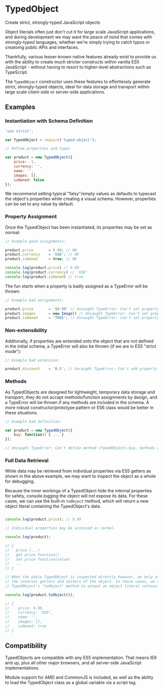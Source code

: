 # TypedObject

Create strict, strongly-typed JavaScript objects

Object literials often just don't cut it for large scale JavaScript applications, and during development we may want the peace of mind that comes with strongly-typed languages, whether we're simply trying to catch typos or creatomg public APIs and interfaces.

Thankfully, various lesser-known native features already exist to provide us with the ability to create much stricter constructs within vanilla ES5 JavaScript - without having to resort to higher-level abstractions such as TypeScript.

The `TypedObject` constructor uses these features to effortlessly generate strict, strongly-typed objects, ideal for data storage and transport within large scale client-side or server-side applications.

## Examples

### Instantiation with Schema Definition

```js
'use strict';

var TypedObject = require('typed-object');

// Define properties and types

var product = new TypedObject({
    price: -1,
    currency: '',
    name: '',
    images: [],
    isOwned: false
});
```

We recommend setting typical "falsy"/empty values as defaults to typecast the object's properties while creating a visual schema. However, properties can be set to any value by default.

### Property Assignment

Once the TypedObject has been instantiated, its properties may be set as normal:

```js
// Example good assignments:

product.price       = 9.99; // OK
product.currency    = 'USD'; // OK
product.isOwned     = true; // OK

console.log(product.price) // 9.99
console.log(product.currency) // 'USD'
console.log(product.isOwned) // true
```

The fun starts when a property is badly assigned as a TypeError will be thrown:

```js
// Example bad assignments:

product.price       = '$9.99' // Uncaught TypeError: Can't set property <TypedObject>.price, type "string" is not assignable to type "number"
product.images      = new Image() // Uncaught TypeError: Can't set property <TypedObject>.images, type "object" is not assignable to type "array"
product.isOwned     = 'TRUE'; // Uncaught TypeError: Can't set property <TypedObject>.isOwned, type "string" is not assignable to type "boolean"
```

### Non-extensibility

Additonally, if properties are extended onto the object that are not defined in the initial schema, a TypeError will also be thrown (if we are in ES5 "strict mode"):

```js
// Example bad extension:

product.discount    = '0.5'; // Uncaught TypeError: Can't add property discount, object is not extensible
```

### Methods

As TypedObjects are designed for lightweight, temporary data storage and transport, they do not accept methods/function assignments by design, and a TypeError will be thrown if any methods are included in the schema. A more robust constructor/prototype pattern or ES6 class would be better in these situations.

```js
// Example bad definition:

var product = new TypedObject({
    buy: function() { ... }
});

// Uncaught TypeError: Can't define method <TypedObject>.buy, methods are not permitted on TypedObjects
```

### Full Data Retrieval 

While data may be retrieved from individual properties via ES5 getters as shown in the above example, we may want to inspect the object as a whole for debugging.

Because the inner workings of a TypedObject hide the internal properties for safety, console.logging the object will not expose its data. For these cases, we can use the built-in `toObject` method, which will return a new object literal containing the TypedObject's data.

```js

console.log(product.price); // 9.99

// Individual properties may be accessed as normal.

console.log(product);

// {
//   price (...)
//   get price function()
//   set price function(value)
//   ...
// }

// When the whole TypedObject is inspected directly however, we only see
// the internal getters and setters of the object. In these cases, we can use the
// TypedObject's "toObject" method to output an object literal containing all data:

console.log(product.toObject());

// {
//    price: 9.99,
//    currency: 'USD',
//    name: '',
//    images: [],
//    isOwned: true
// }
```

## Compatibility

TypedObjects are compatible with any ES5 implementation. That means IE9 and up, plus all other major browsers, and all server-side JavaScript implementations.

Module support for AMD and CommonJS is included, as well as the ability to load the TypedObject class as a global variable via a script tag.
